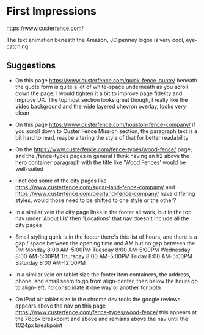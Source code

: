 # First Impressions

https://www.custerfence.com/

The text animation beneath the Amazon, JC penney logos is very cool, eye-catching

## Suggestions

- On this page https://www.custerfence.com/quick-fence-quote/ beneath the quote form is quite a lot of white-space underneath as you scroll down the page, I would tighten it a bit to improve page fidelity and improve UX. The topmost section looks great though, I really like the video background and the wide layered chevron overlay, looks very clean

- On this page https://www.custerfence.com/houston-fence-company/ if you scroll down to Custer Fence Mission section, the paragraph text is a bit hard to read, maybe altering the style of that for better readability

- On the https://www.custerfence.com/fence-types/wood-fence/ page, and the /fence-types pages in general I think having an h2 above the hero container paragraph with the title like 'Wood Fences' would be well-suited

- I noticed some of the city pages like https://www.custerfence.com/sugar-land-fence-company/ and https://www.custerfence.com/pearland-fence-company/ have differing styles, would those need to be shifted to one style or the other?

- In a similar vein the city page links in the footer all work, but in the top nav under 'About Us' then 'Locations' that nav doesn't include all the city pages

- Small styling quirk is in the footer there's this list of hours, and there is a gap / space between the opening time and AM but no gap between the PM
  Monday 8:00 AM-5:00PM
  Tuesday 8:00 AM-5:00PM
  Wednesday 8:00 AM-5:00PM
  Thursday 8:00 AM-5:00PM
  Friday 8:00 AM-5:00PM
  Saturday 8:00 AM-12:00PM

- In a similar vein on tablet size the footer item containers, the address, phone, and email seem to go from align-center, then below the hours go to align-left, I'd consolidate it one way or another for both

- On iPad air tablet size in the chrome dev tools the google reviews appears above the nav on this page https://www.custerfence.com/fence-types/wood-fence/ this appears at the 768px breakpoint and above and remains above the nav until the 1024px breakpoint

